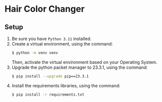 # Hair Color Changer

## Setup

1. Be sure you have `Python 3.11` installed.
2. Create a virtual environment, using the command:
   ```bash
   $ python -m venv venv
   ```
   Then, activate the virtual environment based on your Operating System.
3. Upgrade the python packet manager to 23.3.1, using the command:
   ```bash
   $ pip install --upgrade pip==23.3.1
   ```
4. Install the requirements libraries, using the command:
   ```bash
   $ pip install -r requirements.txt
   ```